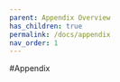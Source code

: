 ```yaml
---
parent: Appendix Overview
has_children: true
permalink: /docs/appendix
nav_order: 1
---
```

#Appendix
